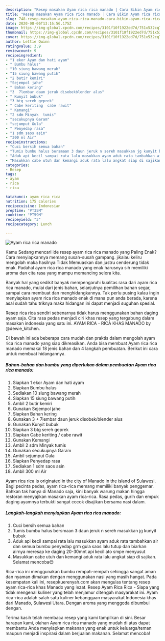 ```yaml
---
description: "Resep masakan Ayam rica rica manado | Cara Bikin Ayam rica rica manado Yang Enak dan Simpel"
title: "Resep masakan Ayam rica rica manado | Cara Bikin Ayam rica rica manado Yang Enak dan Simpel"
slug: 748-resep-masakan-ayam-rica-rica-manado-cara-bikin-ayam-rica-rica-manado-yang-enak-dan-simpel
date: 2020-08-06T13:16:56.175Z
image: https://img-global.cpcdn.com/recipes/3101f10f1922ed7d/751x532cq70/ayam-rica-rica-manado-foto-resep-utama.jpg
thumbnail: https://img-global.cpcdn.com/recipes/3101f10f1922ed7d/751x532cq70/ayam-rica-rica-manado-foto-resep-utama.jpg
cover: https://img-global.cpcdn.com/recipes/3101f10f1922ed7d/751x532cq70/ayam-rica-rica-manado-foto-resep-utama.jpg
author: Lettie Quinn
ratingvalue: 3.9
reviewcount: 9
recipeingredient:
- "1 ekor Ayam dan hati ayam"
- " Bumbu halus"
- "10 siung bawang merah"
- "15 siung bawang putih"
- "2 butir kemiri"
- "Sejempol jahe"
- " Bahan kering"
- "3  7lembar daun jeruk disobekblender alus"
- " Kunyit bubuk"
- "3 btg sereh geprek"
- " Cabe keriting  cabe rawit"
- " Kemangi"
- "2 sdm Minyak  tumis"
- "secukupnya Garam"
- "sejumput Gula"
- " Penyedap rasa"
- "1 sdm saos asin"
- "300 ml Air"
recipeinstructions:
- "Cuci bersih semua bahan"
- "Tumis bumbu halus bersmaan 3 daun jeruk n sereh masukkan jg kunyit bubuk"
- "Aduk api kecil sampai rata lalu masukkan ayam aduk rata tambahkan air dan semua bumbu penyedap grm gula saos lalu tutup dan biarkan airnya meresap ke daging 20-30mnt api kecil ato smpe menyusut"
- "Masukkan cabe utuh dan kemangi aduk rata lalu angkat siap di sajikan. Selamat mencoba😊"
categories:
- Resep
tags:
- ayam
- rica
- rica

katakunci: ayam rica rica 
nutrition: 175 calories
recipecuisine: Indonesian
preptime: "PT35M"
cooktime: "PT59M"
recipeyield: "3"
recipecategory: Lunch

---
```



![Ayam rica rica manado](https://img-global.cpcdn.com/recipes/3101f10f1922ed7d/751x532cq70/ayam-rica-rica-manado-foto-resep-utama.jpg)

Kamu Sedang mencari ide resep ayam rica rica manado yang Paling Enak? Cara menyiapkannya memang susah-susah gampang. jikalau keliru mengolah maka hasilnya Tidak Memuaskan dan justru cenderung tidak enak. Padahal ayam rica rica manado yang enak harusnya sih memiliki aroma dan cita rasa yang mampu memancing selera kita.

Banyak hal yang sedikit banyak mempengaruhi kualitas rasa dari ayam rica rica manado, mulai dari jenis bahan, selanjutnya pemilihan bahan segar, sampai cara membuat dan menghidangkannya. Tak perlu pusing kalau ingin menyiapkan ayam rica rica manado enak di mana pun anda berada, karena asal sudah tahu triknya maka hidangan ini dapat menjadi suguhan spesial.

Resep rica rica sendiri sebenarnya tidak harus menggunakan bahan daging ayam saja. Cita rasa pedas menjadi ciri khas resep yang tergabung dalam masakan indonesia yang satu ini. AYAM RICA - RICA KHAS MANADO by @dewie_kitchen.


Di bawah ini ada beberapa cara mudah dan praktis dalam mengolah ayam rica rica manado yang siap dikreasikan. Anda bisa membuat Ayam rica rica manado memakai 18 jenis bahan dan 4 langkah pembuatan. Berikut ini cara untuk membuat hidangannya.

<!--inarticleads1-->

##### Bahan-bahan dan bumbu yang diperlukan dalam pembuatan Ayam rica rica manado:

1. Siapkan 1 ekor Ayam dan hati ayam
1. Siapkan  Bumbu halus
1. Sediakan 10 siung bawang merah
1. Siapkan 15 siung bawang putih
1. Ambil 2 butir kemiri
1. Gunakan Sejempol jahe
1. Siapkan  Bahan kering
1. Gunakan 3 + 7lembar daun jeruk disobek/blender alus
1. Gunakan  Kunyit bubuk
1. Siapkan 3 btg sereh geprek
1. Siapkan  Cabe keriting / cabe rawit
1. Gunakan  Kemangi
1. Ambil 2 sdm Minyak  tumis
1. Gunakan secukupnya Garam
1. Ambil sejumput Gula
1. Siapkan  Penyedap rasa
1. Sediakan 1 sdm saos asin
1. Ambil 300 ml Air


Ayam rica rica is originated in the city of Manado in the island of Sulawesi. Bagi pecinta pedas, ayam rica-rica memang memiliki banyak penggemar. Bahkan tak hanya di Manado saja, kini banyak warung makan hingga restoran menyajikan masakan ayam rica-rica. Rasa pedas, gurih dan empuk daging ayamnya terbukti sangat cocok disajikan bersama nasi dalam. 

<!--inarticleads2-->

##### Langkah-langkah menyiapkan Ayam rica rica manado:

1. Cuci bersih semua bahan
1. Tumis bumbu halus bersmaan 3 daun jeruk n sereh masukkan jg kunyit bubuk
1. Aduk api kecil sampai rata lalu masukkan ayam aduk rata tambahkan air dan semua bumbu penyedap grm gula saos lalu tutup dan biarkan airnya meresap ke daging 20-30mnt api kecil ato smpe menyusut
1. Masukkan cabe utuh dan kemangi aduk rata lalu angkat siap di sajikan. Selamat mencoba😊


Rica-rica ini menggunakan bumbu rempah-rempah sehingga sangat aman dan nyaman dimakan dengan menggunakan nasi yang masih hangat. Pada kesempatan kali ini, resepkuerenyah.com akan mengulas tentang resep ayam rica-rica khas Manado yang lezat. Resep Ayam Rica Rica - Siapa yang tidak mengenal kuliner yang telah menjamur ditengah masyarakat ini. Ayam rica-rica adalah salah satu kuliner kebanggaan masyarakat Indonesia khas dari Manado, Sulawesi Utara. Dengan aroma yang menggoda dibumbui dengan. 

Terima kasih telah membaca resep yang kami tampilkan di sini. Besar harapan kami, olahan Ayam rica rica manado yang mudah di atas dapat membantu Anda menyiapkan makanan yang enak untuk keluarga/teman maupun menjadi inspirasi dalam berjualan makanan. Selamat mencoba!
